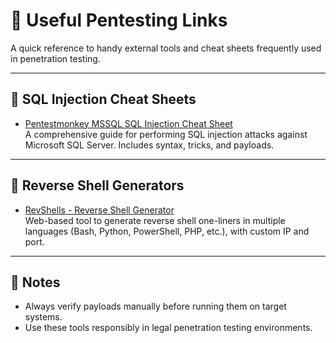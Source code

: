 
# 🔗 Useful Pentesting Links

A quick reference to handy external tools and cheat sheets frequently used in penetration testing.

---

## 🐬 SQL Injection Cheat Sheets

- [Pentestmonkey MSSQL SQL Injection Cheat Sheet](https://pentestmonkey.net/cheat-sheet/sql-injection/mssql-sql-injection-cheat-sheet)  
  A comprehensive guide for performing SQL injection attacks against Microsoft SQL Server. Includes syntax, tricks, and payloads.

---

## 🐚 Reverse Shell Generators

- [RevShells - Reverse Shell Generator](https://www.revshells.com/)  
  Web-based tool to generate reverse shell one-liners in multiple languages (Bash, Python, PowerShell, PHP, etc.), with custom IP and port.

---

## 📌 Notes

- Always verify payloads manually before running them on target systems.
- Use these tools responsibly in legal penetration testing environments.
